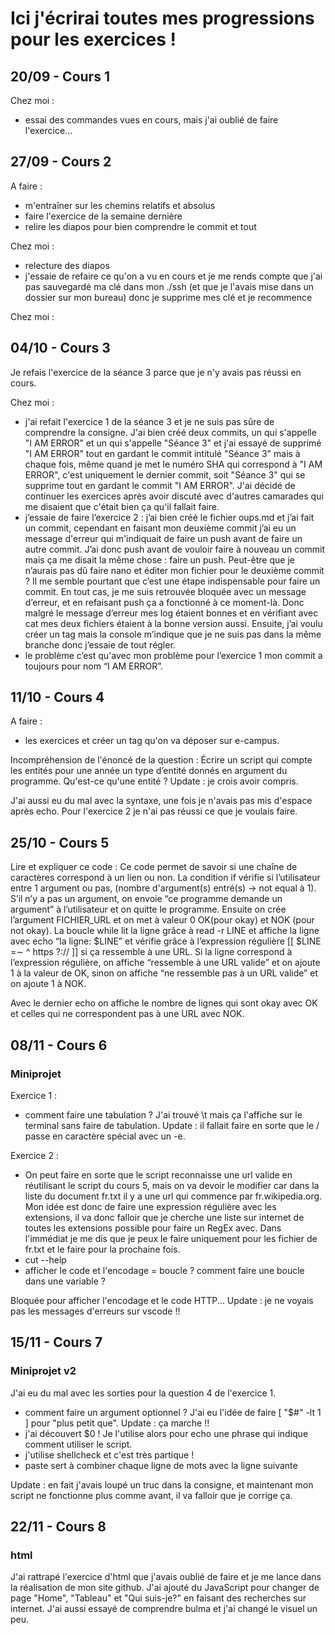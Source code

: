 # Ici j'écrirai toutes mes progressions pour les exercices !
## 20/09 -  Cours 1
Chez moi :
- essai des commandes vues en cours, mais j'ai oublié de faire l'exercice...

## 27/09 - Cours 2
A faire :
- m'entraîner sur les chemins relatifs et absolus
- faire l'exercice de la semaine dernière
- relire les diapos pour bien comprendre le commit et tout

Chez moi :
- relecture des diapos
- j'essaie de refaire ce qu'on a vu en cours et je me rends compte que j'ai pas
sauvegardé ma clé dans mon ./ssh (et que je l'avais mise dans un dossier sur mon
bureau) donc je supprime mes clé et je recommence

Chez moi :
## 04/10 - Cours 3
Je refais l'exercice de la séance 3 parce que je n'y avais pas réussi en cours.

Chez moi :
- j'ai refait l'exercice 1 de la séance 3 et je ne suis pas sûre de comprendre
la consigne. J'ai bien créé deux commits, un qui s'appelle "I AM ERROR" et un
qui s'appelle "Séance 3" et j'ai essayé de supprimé "I AM ERROR" tout en gardant
le commit intitulé "Séance 3" mais à chaque fois, même quand je met le numéro
SHA qui correspond à "I AM ERROR", c'est uniquement le dernier commit, soit
"Séance 3" qui se supprime tout en gardant le commit "I AM ERROR". J'ai
décidé de continuer les exercices après avoir discuté avec d'autres camarades
qui me disaient que c'était bien ça qu'il fallait faire.
- j’essaie de faire l’exercice 2 : j’ai bien créé le fichier oups.md et j’ai
fait un commit, cependant en faisant mon deuxième commit j’ai eu un message
d'erreur qui m'indiquait de faire un push avant de faire un autre commit.
J’ai donc push avant de vouloir faire à nouveau un commit mais ça me disait
la même chose : faire un push. Peut-être que je n’aurais pas dû faire nano
et éditer mon fichier pour le deuxième commit ? Il me semble pourtant que c’est
une étape indispensable pour faire un commit. En tout cas, je me suis retrouvée
bloquée avec un message d’erreur, et en refaisant push ça a fonctionné à ce
moment-là. Donc malgré le message d’erreur mes log étaient bonnes et en vérifiant
avec cat mes deux fichiers étaient à la bonne version aussi. Ensuite, j’ai voulu
créer un tag mais la console m’indique que je ne suis pas dans la même branche
donc j’essaie de tout régler.
- le problème c’est qu'avec mon problème pour l’exercice 1 mon commit a toujours
pour nom “I AM ERROR”.

## 11/10 - Cours 4
A faire :
- les exercices et créer un tag qu'on va déposer sur e-campus.

Incompréhension de l'énoncé de la question : Écrire un script qui compte les 
entités pour une année un type d’entité donnés en argument du programme.
Qu'est-ce qu'une entité ? Update : je crois avoir compris.

J'ai aussi eu du mal avec la syntaxe, une fois je n'avais pas mis d'espace après echo.
Pour l'exercice 2 je n'ai pas réussi ce que je voulais faire.

## 25/10 - Cours 5
Lire et expliquer ce code : 
Ce code permet de savoir si une chaîne de caractères correspond à un lien ou non.
La condition if vérifie si l’utilisateur entre 1 argument ou pas, (nombre 
d'argument(s) entré(s) → not equal à 1). S’il n’y a pas un argument, on envoie 
“ce programme demande un argument” à l’utilisateur et on quitte le programme.
Ensuite on crée l’argument FICHIER_URL et on  met à valeur 0 OK(pour okay) et NOK
(pour not okay). La boucle while lit la ligne grâce à read -r LINE et affiche la 
ligne avec echo “la ligne: $LINE” et vérifie grâce à l’expression régulière 
[[ $LINE =∼ ^ https ?:// ]] si ça ressemble à une URL. Si la ligne correspond à 
l’expression régulière, on affiche “ressemble à une URL valide” et on ajoute 1 
à la valeur de OK, sinon on affiche “ne ressemble pas à un URL valide” et on 
ajoute 1 à NOK.


Avec le dernier echo on affiche le nombre de lignes qui sont okay avec OK et 
celles qui ne correspondent pas à une URL avec NOK. 

## 08/11 - Cours 6
### Miniprojet
Exercice 1 :
- comment faire une tabulation ? J'ai trouvé \t mais ça l'affiche sur le terminal sans 
faire de tabulation.
Update : il fallait faire en sorte que le / passe en caractère spécial
avec un -e.

Exercice 2 :
- On peut faire en sorte que le script reconnaisse une url valide en réutilisant le
script du cours 5, mais on va devoir le modifier car dans la liste du document 
fr.txt il y a une url qui commence par fr.wikipedia.org. Mon idée est donc de faire
une expression régulière avec les extensions, il va donc falloir que je cherche une
liste sur internet de toutes les extensions possible pour faire un RegEx avec.
Dans l'immédiat je me dis que je peux le faire uniquement pour les fichier de
fr.txt et le faire pour la prochaine fois.
- cut --help
- afficher le code et l'encodage = boucle ? comment faire une boucle dans une variable ?

Bloquée pour afficher l'encodage et le code HTTP...
Update : je ne voyais pas les messages d'erreurs sur vscode !! 

## 15/11 - Cours 7
### Miniprojet v2
J'ai eu du mal avec les sorties pour la question 4 de l'exercice 1. 
- comment faire un argument optionnel ? J'ai eu l'idée de faire [ "$#" -lt 1 ] pour "plus
petit que". Update : ça marche !! 
- j'ai découvert $0 ! Je l'utilise alors pour echo une phrase qui indique comment utiliser
le script.
- j'utilise shellcheck et c'est très partique !
- paste sert à combiner chaque ligne de mots avec la ligne suivante

Update : en fait j'avais loupé un truc dans la consigne, et maintenant mon script ne 
fonctionne plus comme avant, il va falloir que je corrige ça.

## 22/11 - Cours 8 
### html
J'ai rattrapé l'exercice d'html que j'avais oublié de faire et je me lance dans la
réalisation de mon site github. J'ai ajouté du JavaScript pour changer de page "Home",
"Tableau" et "Qui suis-je?" en faisant des recherches sur internet. J'ai aussi 
essayé de comprendre bulma et j'ai changé le visuel un peu.

